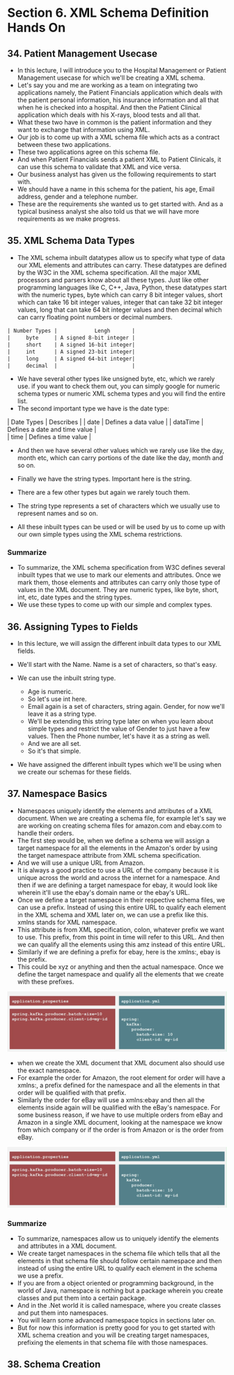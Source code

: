 # Section 6. XML Schema Definition Hands On

## 34. Patient Management Usecase

- In this lecture, I will introduce you to the Hospital Management or Patient Management usecase for which we'll be creating a XML schema.
- Let's say you and me are working as a team on integrating two applications namely, the Patient Financials application which deals with the patient personal information, his insurance information and all that when he is checked into a hospital. And then the Patient Clinical application which deals with his X-rays, blood tests and all that.
- What these two have in common is the patient information and they want to exchange that information using XML.
- Our job is to come up with a XML schema file which acts as a contract between these two applications.
- These two applications agree on this schema file.
- And when Patient Financials sends a patient XML to Patient Clinicals, it can use this schema to validate that XML and vice versa.
- Our business analyst has given us the following requirements to start with.
- We should have a name in this schema for the patient, his age, Email address, gender and a telephone number.
- These are the requirements she wanted us to get started with. And as a typical business analyst she also told us that we will have more requirements as we make progress.

## 35. XML Schema Data Types

- The XML schema inbuilt datatypes allow us to specify what type of data our XML elements and attributes can carry. These datatypes are defined by the W3C in the XML schema specification. All the major XML processors and parsers know about all these types. Just like other programming languages like C, C++, Java, Python, these datatypes start with the numeric types, byte which can carry 8 bit integer values, short which can take 16 bit integer values, integer that can take 32 bit integer values, long that can take 64 bit integer values and then decimal which can carry floating point numbers or decimal numbers.


```
| Number Types |            Lengh       |
|     byte     | A signed 8-bit integer |
|     short    | A signed 16-bit integer|
|     int      | A signed 23-bit integer|
|     long     | A signed 64-bit integer|
|     decimal  |                        |
```

- We have several other types like unsigned byte, etc, which we rarely use. if you want to check them out, you can simply google for numeric schema types or numeric XML schema types and you will find the entire list.
- The second important type we have is the date type:

| Date Types |          Describes            |
|   date     | Defines a data value          |
|   dataTime | Defines a date and time value |  
|   time     | Defines a time value          |

- And then we have several other values which we rarely use like the day, month etc, which can carry portions of the date like the day, month and so on.

- Finally we have the string types. Important here is the string.
- There are a few other types but again we rarely touch them.
- The string type represents a set of characters which we usually use to represent names and so on.
- All these inbuilt types can be used or will be used by us to come up with our own simple types using the XML schema restrictions.

### Summarize

- To summarize, the XML schema specification from W3C defines several inbuilt types that we use to mark our elements and attributes. Once we mark them, those elements and attributes can carry only those type of values in the XML document. They are numeric types, like byte, short, int, etc, date types and the string types.
- We use these types to come up with our simple and complex types.

## 36. Assigning Types to Fields

- In this lecture, we will assign the different inbuilt data types to our XML fields.
- We'll start with the Name. Name is a set of characters, so that's easy.
- We can use the inbuilt string type.
  - Age is numeric.
  - So let's use int here.
  - Email again is a set of characters, string again. Gender, for now we'll leave it as a string type.
  - We'll be extending this string type later on when you learn about simple types and restrict the value of Gender to just have a few values. Then the Phone number, let's have it as a string as well.
  - And we are all set.
  - So it's that simple.
 
 - We have assigned the different inbuilt types which we'll be using when we create our schemas for these fields.

## 37. Namespace Basics

- Namespaces uniquely identify the elements and attributes of a XML document. When we are creating a schema file, for example let's say we are working on creating schema files for amazon.com and ebay.com to handle their orders.
- The first step would be, when we define a schema we will assign a target namespace for all the elements in the Amazon's order by using the target namespace attribute from XML schema specification.
- And we will use a unique URL from Amazon.
- It is always a good practice to use a URL of the company because it is unique across the world and across the internet for a namespace. And then if we are defining a target namespace for ebay, it would look like wherein it'll use the ebay's domain name or the ebay's URL.
- Once we define a target namespace in their respective schema files, we can use a prefix. Instead of using this entire URL to qualify each element in the XML schema and XML later on, we can use a prefix like this. xmlns stands for XML namespace.
- This attribute is from XML specification, colon, whatever prefix we want to use. This prefix, from this point in time will refer to this URL. And then we can qualify all the elements using this amz instead of this entire URL.
- Similarly if we are defining a prefix for ebay, here is the xmlns:, ebay is the prefix.
- This could be xyz or anything and then the actual namespace. Once we define the target namespace and qualify all the elements that we create with these prefixes.

![alt text](https://github.com/marodrigues20/udemy_java/blob/main/JavaSpring%26ApacheKafkaBootcamp-BasicToComplete/Sections/Section-06/properties_1.png?raw=true)


- when we create the XML document that XML document also should use the exact namespace. 
- For example the order for Amazon, the root element for order will have a xmlns:, a prefix defined for the namespace and all the elements in that order will be qualified with that prefix.
- Similarly the order for eBay will use a xmlns:ebay and then all the elements inside again will be qualified with the eBay's namespace. For some business
reason, if we have to use multiple orders from eBay and Amazon in a single XML document, looking at the namespace we know from which company or if the order is from Amazon or is the order from eBay.

![alt text](https://github.com/marodrigues20/udemy_java/blob/main/JavaSpring%26ApacheKafkaBootcamp-BasicToComplete/Sections/Section-06/properties_1.png?raw=true)


### Summarize

- To summarize, namespaces allow us to uniquely identify the elements and attributes in a XML document.
- We create target namespaces in the schema file which tells that all the elements in that schema file should follow certain namespace and then instead of using the entire URL to qualify each element in the schema we use a prefix.
- If you are from a object oriented or programming background, in the world of Java, namespace is nothing but a package wherein you create classes and put them into a certain package.
- And in the .Net world it is called namespace, where you create classes and put them into namespaces.
- You will learn some advanced namespace topics in sections later on.
- But for now this information is pretty good for you to get started with XML schema creation and you will be creating target namespaces, prefixing the elements in that schema file with those namespaces.

## 38. Schema Creation

